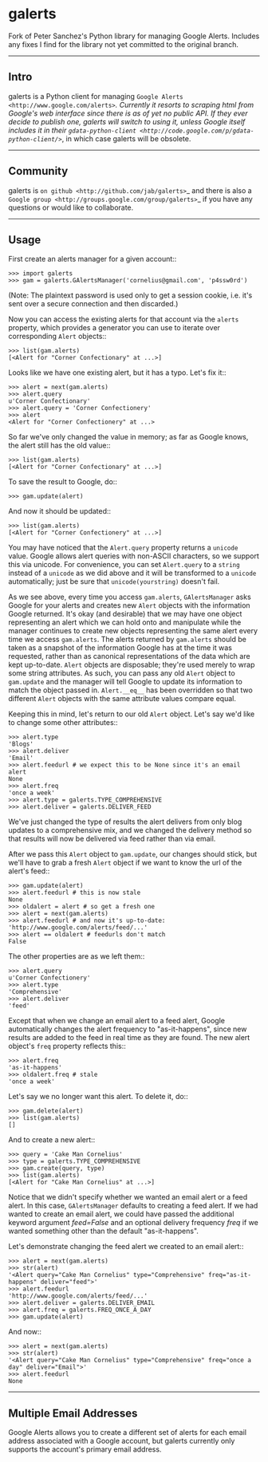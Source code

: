 galerts
=======

Fork of Peter Sanchez's Python library for managing Google Alerts. Includes any fixes I find for the library not yet committed to the original branch.

-----
Intro
-----

galerts is a Python client for managing `Google Alerts
<http://www.google.com/alerts>`_. Currently it resorts to scraping html from
Google's web interface since there is as of yet no public API. If they ever
decide to publish one, galerts will switch to using it, unless Google itself
includes it in their `gdata-python-client <http://code.google.com/p/gdata-python-client/>`_,
in which case galerts will be obsolete.

---------
Community
---------

galerts is `on github <http://github.com/jab/galerts>`_ and there is also a
`Google group <http://groups.google.com/group/galerts>`_ if you have any
questions or would like to collaborate.

-----
Usage
-----

First create an alerts manager for a given account::

    >>> import galerts
    >>> gam = galerts.GAlertsManager('cornelius@gmail.com', 'p4ssw0rd')

(Note: The plaintext password is used only to get a session cookie, i.e. it's
sent over a secure connection and then discarded.)

Now you can access the existing alerts for that account via the ``alerts``
property, which provides a generator you can use to iterate over corresponding
``Alert`` objects::

    >>> list(gam.alerts)
    [<Alert for "Corner Confectionary" at ...>]

Looks like we have one existing alert, but it has a typo. Let's fix it::

    >>> alert = next(gam.alerts)
    >>> alert.query
    u'Corner Confectionary'
    >>> alert.query = 'Corner Confectionery'
    >>> alert
    <Alert for "Corner Confectionery" at ...>

So far we've only changed the value in memory; as far as Google knows, the
alert still has the old value::

    >>> list(gam.alerts)
    [<Alert for "Corner Confectionary" at ...>]

To save the result to Google, do::

    >>> gam.update(alert)

And now it should be updated::

    >>> list(gam.alerts)
    [<Alert for "Corner Confectionery" at ...>]

You may have noticed that the ``Alert.query`` property returns a ``unicode``
value. Google allows alert queries with non-ASCII characters, so we support
this via unicode. For convenience, you can set ``Alert.query`` to a ``string``
instead of a ``unicode`` as we did above and it will be transformed to a
``unicode`` automatically; just be sure that ``unicode(yourstring)`` doesn't
fail.

As we see above, every time you access ``gam.alerts``, ``GAlertsManager`` asks
Google for your alerts and creates new ``Alert`` objects with the information
Google returned. It's okay (and desirable) that we may have one object
representing an alert which we can hold onto and manipulate while the manager
continues to create new objects representing the same alert every time we
access ``gam.alerts``. The alerts returned by ``gam.alerts`` should be taken as
a snapshot of the information Google has at the time it was requested, rather
than as canonical representations of the data which are kept up-to-date.
``Alert`` objects are disposable; they're used merely to wrap some string
attributes. As such, you can pass any old ``Alert`` object to ``gam.update``
and the manager will tell Google to update its information to match the object
passed in. ``Alert.__eq__`` has been overridden so that two different
``Alert`` objects with the same attribute values compare equal.

Keeping this in mind, let's return to our old ``Alert`` object. Let's say we'd
like to change some other attributes::

    >>> alert.type
    'Blogs'
    >>> alert.deliver
    'Email'
    >>> alert.feedurl # we expect this to be None since it's an email alert
    None
    >>> alert.freq
    'once a week'
    >>> alert.type = galerts.TYPE_COMPREHENSIVE
    >>> alert.deliver = galerts.DELIVER_FEED

We've just changed the type of results the alert delivers from only blog
updates to a comprehensive mix, and we changed the delivery method so that
results will now be delivered via feed rather than via email.

After we pass this ``Alert`` object to ``gam.update``, our changes should stick,
but we'll have to grab a fresh ``Alert`` object if we want to know the url
of the alert's feed::

    >>> gam.update(alert)
    >>> alert.feedurl # this is now stale
    None
    >>> oldalert = alert # so get a fresh one
    >>> alert = next(gam.alerts)
    >>> alert.feedurl # and now it's up-to-date:
    'http://www.google.com/alerts/feed/...'
    >>> alert == oldalert # feedurls don't match
    False

The other properties are as we left them::

    >>> alert.query
    u'Corner Confectionery'
    >>> alert.type
    'Comprehensive'
    >>> alert.deliver
    'feed'

Except that when we change an email alert to a feed alert, Google automatically
changes the alert frequency to "as-it-happens", since new results are added to
the feed in real time as they are found. The new alert object's ``freq``
property reflects this::

    >>> alert.freq
    'as-it-happens'
    >>> oldalert.freq # stale
    'once a week'

Let's say we no longer want this alert. To delete it, do::

    >>> gam.delete(alert)
    >>> list(gam.alerts)
    []

And to create a new alert::

    >>> query = 'Cake Man Cornelius'
    >>> type = galerts.TYPE_COMPREHENSIVE
    >>> gam.create(query, type)
    >>> list(gam.alerts)
    [<Alert for "Cake Man Cornelius" at ...>]

Notice that we didn't specify whether we wanted an email alert or a feed alert.
In this case, ``GAlertsManager`` defaults to creating a feed alert. If we had
wanted to create an email alert, we could have passed the additional keyword
argument *feed=False* and an optional delivery frequency *freq* if we wanted
something other than the default "as-it-happens".

Let's demonstrate changing the feed alert we created to an email alert::

    >>> alert = next(gam.alerts)
    >>> str(alert)
    '<Alert query="Cake Man Cornelius" type="Comprehensive" freq="as-it-happens" deliver="feed">'
    >>> alert.feedurl
    'http://www.google.com/alerts/feed/...'
    >>> alert.deliver = galerts.DELIVER_EMAIL
    >>> alert.freq = galerts.FREQ_ONCE_A_DAY
    >>> gam.update(alert)

And now::

    >>> alert = next(gam.alerts)
    >>> str(alert)
    '<Alert query="Cake Man Cornelius" type="Comprehensive" freq="once a day" deliver="Email">'
    >>> alert.feedurl
    None

------------------------
Multiple Email Addresses
------------------------

Google Alerts allows you to create a different set of alerts for each email
address associated with a Google account, but galerts currently only supports
the account's primary email address.
